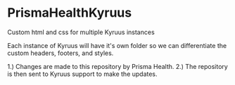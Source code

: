 # PrismaHealthKyruus
Custom html and css for multiple Kyruus instances

Each instance of Kyruus will have it's own folder so we can differentiate the custom headers, footers, and styles.

1.) Changes are made to this repository by Prisma Health.
2.) The repository is then sent to Kyruus support to make the updates.